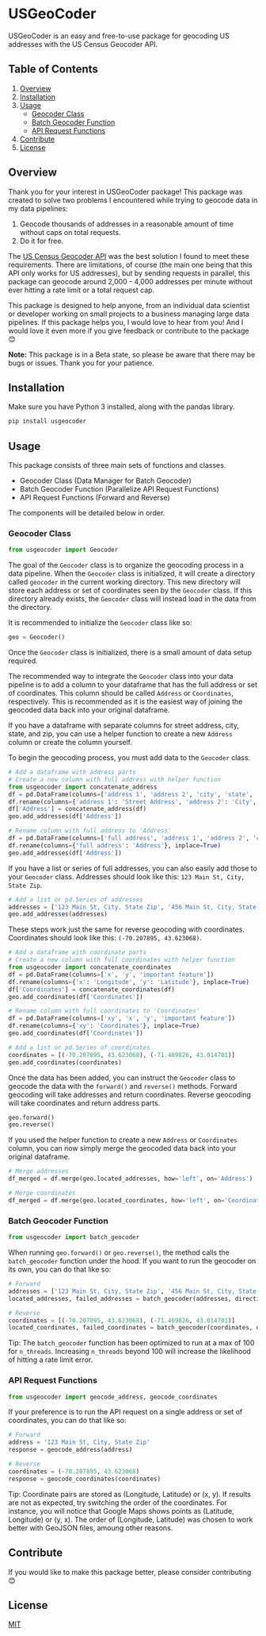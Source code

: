 # USGeoCoder
USGeoCoder is an easy and free-to-use package for geocoding US addresses with the US Census Geocoder API.

## Table of Contents

1. [Overview](#overview)
2. [Installation](#installation)
3. [Usage](#usage)
   - [Geocoder Class](#geocoder-class)
   - [Batch Geocoder Function](#batch-geocoder-function)
   - [API Request Functions](#api-request-functions)
4. [Contribute](#contribute)
5. [License](#license)

## Overview

Thank you for your interest in USGeoCoder package!
This package was created to solve two problems I encountered while trying to geocode data in my data pipelines:

1. Geocode thousands of addresses in a reasonable amount of time without caps on total requests.
2. Do it for free.

The [US Census Geocoder API](https://geocoding.geo.census.gov/geocoder/) was the best solution I found to meet these requirements.
There are limitations, of course (the main one being that this API only works for US addresses), but by sending requests in parallel, this package can geocode around 2,000 - 4,000 addresses per minute without ever hitting a rate limit or a total request cap.

This package is designed to help anyone, from an individual data scientist or developer working on small projects to a business managing large data pipelines.
If this package helps you, I would love to hear from you! And I would love it even more if you give feedback or contribute to the package 😊

**Note:** This package is in a Beta state, so please be aware that there may be bugs or issues. Thank you for your patience.

## Installation

Make sure you have Python 3 installed, along with the pandas library.

```bash
pip install usgeocoder
```

## Usage

This package consists of three main sets of functions and classes.

- Geocoder Class (Data Manager for Batch Geocoder)
- Batch Geocoder Function (Parallelize API Request Functions)
- API Request Functions (Forward and Reverse)

The components will be detailed below in order.

### Geocoder Class

```python
from usgeocoder import Geocoder
```

The goal of the `Geocoder` class is to organize the geocoding process in a data pipeline.
When the `Geocoder` class is initialized, it will create a directory called `geocoder` in the current working directory.
This new directory will store each address or set of coordinates seen by the `Geocoder` class.
If this directory already exists, the `Geocoder` class will instead load in the data from the directory.

It is recommended to initialize the `Geocoder` class like so:

```python
geo = Geocoder()
```

Once the `Geocoder` class is initialized, there is a small amount of data setup required.

The recommended way to integrate the `Geocoder` class into your data pipeline is to add a column to your dataframe that has the full address or set of coordinates.
This column should be called `Address` or `Coordinates`, respectively.
This is recommended as it is the easiest way of joining the geocoded data back into your original dataframe.

If you have a dataframe with separate columns for street address, city, state, and zip, you can use a helper function to create a new `Address` column or create the column yourself.

To begin the geocoding process, you must add data to the `Geocoder` class.

```python
# Add a dataframe with address parts
# Create a new column with full address with helper function
from usgeocoder import concatenate_address
df = pd.DataFrame(columns=['address 1', 'address 2', 'city', 'state', 'zip code', 'important feature'])
df.rename(columns={'address 1': 'Street Address', 'address 2': 'City', 'city': 'State', 'state': 'Zip'}, inplace=True)
df['Address'] = concatenate_address(df)
geo.add_addresses(df['Address'])

# Rename column with full address to 'Address'
df = pd.DataFrame(columns=['full address', 'address 1', 'address 2', 'city', 'state', 'zip code', 'important feature'])
df.rename(columns={'full address': 'Address'}, inplace=True)
geo.add_addresses(df['Address'])
```

If you have a list or series of full addresses, you can also easily add those to your `Geocoder` class.
Addresses should look like this: `123 Main St, City, State Zip`.

```python
# Add a list or pd.Series of addresses
addresses = ['123 Main St, City, State Zip', '456 Main St, City, State Zip']
geo.add_addresses(addresses)
```

These steps work just the same for reverse geocoding with coordinates.
Coordinates should look like this: `(-70.207895, 43.623068)`.

```python
# Add a dataframe with coordinate parts
# Create a new column with full coordinates with helper function
from usgeocoder import concatenate_coordinates
df = pd.DataFrame(columns=['x', 'y', 'important feature'])
df.rename(columns={'x': 'Longitude', 'y': 'Latitude'}, inplace=True)
df['Coordinates'] = concatenate_coordinates(df)
geo.add_coordinates(df['Coordinates'])

# Rename column with full coordinates to 'Coordinates'
df = pd.DataFrame(columns=['xy', 'x', 'y', 'important feature'])
df.rename(columns={'xy': 'Coordinates'}, inplace=True)
geo.add_coordinates(df['Coordinates'])

# Add a list or pd.Series of coordinates
coordinates = [(-70.207895, 43.623068), (-71.469826, 43.014701)]
geo.add_coordinates(coordinates)
```

Once the data has been added, you can instruct the `Geocoder` class to geocode the data with the `forward()` and `reverse()` methods.
Forward geocoding will take addresses and return coordinates.
Reverse geocoding will take coordinates and return address parts.

```python
geo.forward()
geo.reverse()
```

If you used the helper function to create a new `Address` or `Coordinates` column, you can now simply merge the geocoded data back into your original dataframe.

```python
# Merge addresses
df_merged = df.merge(geo.located_addresses, how='left', on='Address')

# Merge coordinates
df_merged = df.merge(geo.located_coordinates, how='left', on='Coordinates')
```

### Batch Geocoder Function

```python
from usgeocoder import batch_geocoder
```

When running `geo.forward()` or `geo.reverse()`, the method calls the `batch_geocoder` function under the hood.
If you want to run the geocoder on its own, you can do that like so:

```python
# Forward
addresses = ['123 Main St, City, State Zip', '456 Main St, City, State Zip']
located_addresses, failed_addresses = batch_geocoder(addresses, direction='forward', n_threads=100)

# Reverse
coordinates = [(-70.207895, 43.623068), (-71.469826, 43.014701)]
located_coordinates, failed_coordinates = batch_geocoder(coordinates, direction='reverse', n_threads=100)
```

Tip: The `batch_geocoder` function has been optimized to run at a max of 100 for `n_threads`.
Increasing `n_threads` beyond 100 will increase the likelihood of hitting a rate limit error.

### API Request Functions

```python
from usgeocoder import geocode_address, geocode_coordinates
```

If your preference is to run the API request on a single address or set of coordinates, you can do that like so:

```python
# Forward
address = '123 Main St, City, State Zip'
response = geocode_address(address)

# Reverse
coordinates = (-70.207895, 43.623068)
response = geocode_coordinates(coordinates)
```

Tip: Coordinate pairs are stored as (Longitude, Latitude) or (x, y).
If results are not as expected, try switching the order of the coordinates.
For instance, you will notice that Google Maps shows points as (Latitude, Longitude) or (y, x).
The order of (Longitude, Latitude) was chosen to work better with GeoJSON files, amoung other reasons.

## Contribute

If you would like to make this package better, please consider contributing 😊

## License

[MIT](https://choosealicense.com/licenses/mit/)
